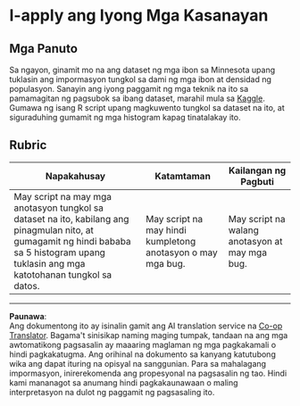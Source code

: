<!--
CO_OP_TRANSLATOR_METADATA:
{
  "original_hash": "a233d542512136c4dd29aad38ca0175f",
  "translation_date": "2025-08-28T02:37:38+00:00",
  "source_file": "3-Data-Visualization/R/10-visualization-distributions/assignment.md",
  "language_code": "tl"
}
-->
# I-apply ang Iyong Mga Kasanayan

## Mga Panuto

Sa ngayon, ginamit mo na ang dataset ng mga ibon sa Minnesota upang tuklasin ang impormasyon tungkol sa dami ng mga ibon at densidad ng populasyon. Sanayin ang iyong paggamit ng mga teknik na ito sa pamamagitan ng pagsubok sa ibang dataset, marahil mula sa [Kaggle](https://www.kaggle.com/). Gumawa ng isang R script upang magkuwento tungkol sa dataset na ito, at siguraduhing gumamit ng mga histogram kapag tinatalakay ito.

## Rubric

Napakahusay | Katamtaman | Kailangan ng Pagbuti  
--- | --- | ---  
May script na may mga anotasyon tungkol sa dataset na ito, kabilang ang pinagmulan nito, at gumagamit ng hindi bababa sa 5 histogram upang tuklasin ang mga katotohanan tungkol sa datos. | May script na may hindi kumpletong anotasyon o may mga bug. | May script na walang anotasyon at may mga bug.  

---

**Paunawa**:  
Ang dokumentong ito ay isinalin gamit ang AI translation service na [Co-op Translator](https://github.com/Azure/co-op-translator). Bagama't sinisikap naming maging tumpak, tandaan na ang mga awtomatikong pagsasalin ay maaaring maglaman ng mga pagkakamali o hindi pagkakatugma. Ang orihinal na dokumento sa kanyang katutubong wika ang dapat ituring na opisyal na sanggunian. Para sa mahalagang impormasyon, inirerekomenda ang propesyonal na pagsasalin ng tao. Hindi kami mananagot sa anumang hindi pagkakaunawaan o maling interpretasyon na dulot ng paggamit ng pagsasaling ito.
